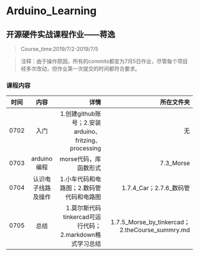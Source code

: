 # Arduino_Learning

## 开源硬件实战课程作业——蒋逸
>Course_time:2019/7/2-2019/7/5

>注释：由于操作原因，所有的commits都变为7月5日作业，尽管每个项目经多次改动，但作业第一次提交的时间都符合要求。

### 课程内容
时间|内容|详情|所在文件夹
---|:--:|---:|---:
0702|入门|1.创建github账号；2.安装arduino、fritzing、processing|无
0703|arduino编程|morse代码，库函数形式|7.3_Morse
0704|认识电子线路及操作|1.小车代码和电路图；2.数码管代码和电路图|1.7.4_Car；2.7.6_数码管	
0705|总结|1.莫尔斯代码tinkercad可运行代码；2.markdown格式学习总结|1.7.5_Morse_by_tinkercad；2.theCourse_summry.md
